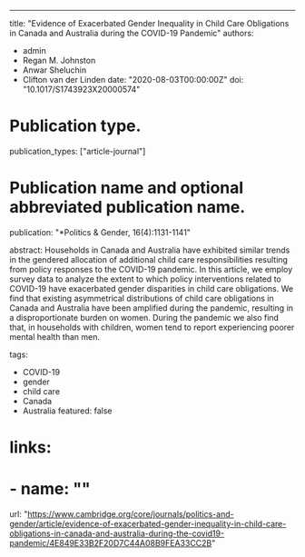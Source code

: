 ---
title: "Evidence of Exacerbated Gender Inequality in Child Care Obligations in Canada and Australia during the COVID-19 Pandemic"
authors:
- admin
- Regan M. Johnston
- Anwar Sheluchin
- Clifton van der Linden
date: "2020-08-03T00:00:00Z"
doi: "10.1017/S1743923X20000574"

# Publication type.
publication_types: ["article-journal"]

# Publication name and optional abbreviated publication name.
publication: "*Politics & Gender, 16(4):1131-1141"

abstract: Households in Canada and Australia have exhibited similar trends in the gendered allocation of additional child care responsibilities resulting from policy responses to the COVID-19 pandemic. In this article, we employ survey data to analyze the extent to which policy interventions related to COVID-19 have exacerbated gender disparities in child care obligations. We find that existing asymmetrical distributions of child care obligations in Canada and Australia have been amplified during the pandemic, resulting in a disproportionate burden on women. During the pandemic we also find that, in households with children, women tend to report experiencing poorer mental health than men.

tags:
- COVID-19
- gender
- child care
- Canada
- Australia
featured: false

# links:
# - name: ""
 url: "https://www.cambridge.org/core/journals/politics-and-gender/article/evidence-of-exacerbated-gender-inequality-in-child-care-obligations-in-canada-and-australia-during-the-covid19-pandemic/4E849E33B2F20D7C44A08B9FEA33CC2B"
